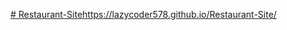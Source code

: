 [# Restaurant-Site](https://lazycoder578.github.io/Restaurant-Site/)https://lazycoder578.github.io/Restaurant-Site/
